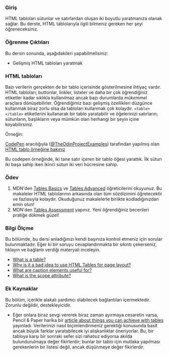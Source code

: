 ### Giriş

HTML tabloları sütunlar ve satırlardan oluşan iki boyutlu yaratmanıza olanak sağlar. Bu derste, HTML tablolarıyla ilgili bilmeniz gereken her şeyi öğreneceksiniz.

### Öğrenme Çıktıları

Bu dersin sonunda, aşağıdakileri yapabilmelisiniz:

-   Gelişmiş HTML tabloları yaratmak

### HTML tabloları

Bazı verilerin gerçekten de bir tablo içerisinde gösterilmesine ihtiyaç vardır. HTML tabloları; buttonlar, linkler, listeler ve daha bir çok öğrendiğiniz etiketler kadar sıklıkla kullanılmaz ancak bazı durumlarda _mükemmel_ araçlara dönüşebilirler. Öğrendiğimiz bazı gelişmiş özellikleri düzgünce kullanmak biraz zorlu olsa da tabloları kullanmak çok kolaydır. `<table></table>` etiketlerini kullanarak bir tablo yaratabilir ve öğelerinizi satırların; sütunların, başlıkların veya mümkün olan herhangi bir şeyin içine koyabilirsiniz.

Örneğin:

<span><a href="https://codepen.io">CodePen</a> aracılığıyla (<a href="https://codepen.io/TheOdinProjectExamples">@TheOdinProjectExamples</a>) 
tarafından yapılmış olan <a href="https://codepen.io/TheOdinProjectExamples/pen/JjrYEqX">HTML tablo örneğine bakınız </a> </span>
<script async src="https://cpwebassets.codepen.io/assets/embed/ei.js"></script>

Bu codepen örneğinde, iki tane satır içeren bir tablo öğesi yarattık. İlk sütun iki başa sahip iken ikinci sütun iki veri hücresine sahip.

### Ödev

<div class="lesson-content__panel" markdown="1">

1. MDN'den [Tables Basics](https://developer.mozilla.org/en-US/docs/Learn/HTML/Tables/Basics) ve [Tables Advanced](https://developer.mozilla.org/en-US/docs/Learn/HTML/Tables/Advanced) öğreticilerini okuyunuz. Bu makaleler HTML tablolarının arkasında olan tüm sözdizimini öğretecektir ve fazlasıyla kolaydır. Okuduğunuz makalelerle birlikte kodladığınızdan emin olun!
2. MDN'den [Tables Assessment](https://developer.mozilla.org/en-US/docs/Learn/HTML/Tables/Structuring_planet_data) yapınız. Yeni öğrendiğiniz becerileri pratiğe dökmek güzel!

</div>

### Bilgi Ölçme

Bu bölümde, bu dersi anladığınızı kendi başınıza kontrol etmeniz için sorular bulunmaktadır. Eğer ki bir soruyu cevaplandırmakta bir sıkıntı çekerseniz, tıklayın ve bağlantı verdiği materyali inceleyin.

-   [What is a table?](https://developer.mozilla.org/en-US/docs/Learn/HTML/Tables/Basics#what_is_a_table_)
-   [Why is it a bad idea to use HTML Tables for page layout?](https://developer.mozilla.org/en-US/docs/Learn/HTML/Tables/Basics#when_should_you_not_use_html_tables)
-   [What are caption elements useful for?](https://developer.mozilla.org/en-US/docs/Learn/HTML/Tables/Advanced#adding_a_caption_to_your_table_with_caption)
-   [What is the scope attribute?](https://developer.mozilla.org/en-US/docs/Learn/HTML/Tables/Advanced#the_scope_attribute)

### Ek Kaynaklar

Bu bölüm, içerikle alakalı yardımcı olabilecek bağlantıları içermektedir. Zorunlu değildir, destekleyicidir.

- Eğer onlara biraz sevgi vererek biraz zaman ayırmaya cesaretin varsa, Pencil & Paper harika bir [article about things you can achieve with tables](https://pencilandpaper.io/articles/ux-pattern-analysis-enterprise-data-tables) yayınladı.  Verilerinizi nasıl biçimlendirmeniz gerektiği konusunda basit ancak büyük farklar yaratabilecek iyi alışkanlıklar öneriyorlar. Bu, bir tabloya karşı bir sonraki sefer sizi rahatsız ediyorsa akılda bulundurulmaya değer fikirlerdir; bunlar bir tablo için mutlaka yapılması gerekenlerin bir listesi değil, ancak düşünmeye değer fikirlerdir.